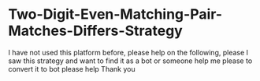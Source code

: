 # Two-Digit-Even-Matching-Pair-Matches-Differs-Strategy
I have not used this platform before, please help on the following, please
I saw this strategy and want to find it as a bot or someone help me please to convert it to bot please help
Thank you
